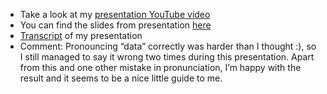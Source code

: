 * Take a look at my [presentation YouTube video](https://youtu.be/8mjy51ZtoS0)
* You can find the slides from presentation [here](https://deniskhatsuk.github.io/presentation)
* [Transcript](https://docs.google.com/document/d/1J6DrMT6Jp2iaq1KkzUdf-eagE4UEj0MIzBHA9YEnQgU/edit?usp=sharing) of my presentation
* Comment: Pronouncing “data” correctly was harder than I thought :), so I still managed to say it wrong two times during this presentation. Apart from this and one other mistake in pronunciation, I’m happy with the result and it seems to be a nice little guide to me.
